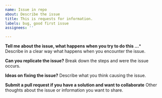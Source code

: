 ```yaml
---
name: Issue in repo
about: Describe the issue
title: This is requests for information.
labels: bug, good first issue
assignees: ''

---
```


**Tell me about the issue, what happens when you try to do this ...***
Describe in a clear way what happens when you encounter the issue.

**Can you replicate the issue?**
Break down the steps and were the issue occurs.

**Ideas on fixing the issue?**
Describe what you think causing the issue.

**Submit a pull request if you have a solution and want to collaborate**
Other thoughts about the issue or information you want to share.
